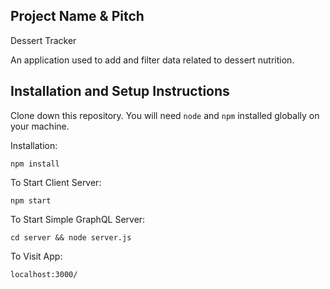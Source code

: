 ## Project Name & Pitch

Dessert Tracker 

An application used to add and filter data related to dessert nutrition.

## Installation and Setup Instructions 

Clone down this repository. You will need `node` and `npm` installed globally on your machine.  

Installation:

`npm install`

To Start Client Server:

`npm start`

To Start Simple GraphQL Server:

`cd server && node server.js`

To Visit App:

`localhost:3000/`  
